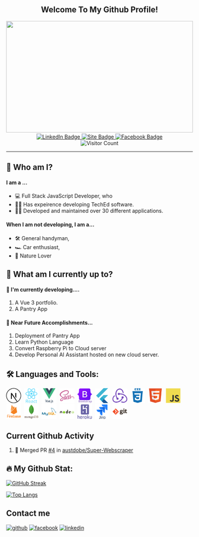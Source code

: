 <div align="center">
  <h2>Welcome To My Github Profile!
</div>
<div id="header" align="center">
  <img src="https://media.giphy.com/media/3oxHQM2nelb4qWtoje/giphy.gif" width=100% height=300 />
  <div id="badges">
    <a href="https://linkedin.com/in/austin-dober">
      <img src="https://img.shields.io/badge/LinkedIn-blue?style=for-the-badge&logo=linkedin&logoColor=white" alt="LinkedIn Badge"/>
    </a>
    <a href="https://austindober.com">
      <img src="https://img.shields.io/badge/Profile-green?style=for-the-badge&logo=data:favicon-16x16.png&logoColor=white" alt="Site Badge"/>
    </a>
    <a href="https://www.facebook.com/adoberweb">
      <img src="https://img.shields.io/badge/Facebook-blue?style=for-the-badge&logo=facebook&logoColor=white" alt="Facebook Badge"/>
    </a>
    
  </div>
  <img src="https://komarev.com/ghpvc/?username=austdobe&style=flat-square&color=blue" alt="Visitor Count"/>
</div>
  
  ---
    
## 🤔 Who am I?

#### I am a ... 

  -  💻 Full Stack JavaScript Developer, who
  -  🧑‍🏫 Has expeirence developing TechEd software.
  -  🧑‍💻 Developed and maintained over 30 different applications.

#### When I am not developing, I am a...

  -  🛠️ General handyman,
  -  🏎️ Car enthusiast,
  -  🌳 Nature Lover

## 🤔 What am I currently up to?

#### 🔨 I'm currently developing....

  1. A Vue 3 portfolio.
  2. A Pantry App

#### 🔮 Near Future Accomplishments...

  1. Deployment of Pantry App
  2. Learn Python Language
  3. Convert Raspberry Pi to Cloud server
  4. Develop Personal AI Assistant hosted on new cloud server.
  
  
## :hammer_and_wrench: Languages and Tools: 

<div>
  <img src="https://github.com/devicons/devicon/blob/master/icons/nextjs/nextjs-line.svg" title="Next" alt="Next" width="40" height="40"/>&nbsp;
  <img src="https://github.com/devicons/devicon/blob/master/icons/react/react-original-wordmark.svg" title="React" alt="React" width="40" height="40"/>&nbsp;
  <img src="https://github.com/devicons/devicon/blob/master/icons/vuejs/vuejs-original-wordmark.svg" title="Vue" alt="Vue" width="40" height="40"/>&nbsp;
  <img src="https://github.com/devicons/devicon/blob/master/icons/sass/sass-original.svg" title="Sass" alt="Sass" width="40" height="40"/>&nbsp;
  <img src="https://github.com/devicons/devicon/blob/master/icons/bootstrap/bootstrap-original-wordmark.svg" title="Bootstrap" alt="Bootstrap" width="40" height="40"/>&nbsp;
  <img src="https://github.com/devicons/devicon/blob/master/icons/flutter/flutter-original.svg" title="Flutter" alt="Flutter" width="40" height="40"/>&nbsp;
  <img src="https://github.com/devicons/devicon/blob/master/icons/redux/redux-original.svg" title="Redux" alt="Redux " width="40" height="40"/>&nbsp;
  <img src="https://github.com/devicons/devicon/blob/master/icons/css3/css3-plain-wordmark.svg"  title="CSS3" alt="CSS" width="40" height="40"/>&nbsp;
  <img src="https://github.com/devicons/devicon/blob/master/icons/html5/html5-original.svg" title="HTML5" alt="HTML" width="40" height="40"/>&nbsp;
  <img src="https://github.com/devicons/devicon/blob/master/icons/javascript/javascript-original.svg" title="JavaScript" alt="JavaScript" width="40" height="40"/>&nbsp;
  <img src="https://github.com/devicons/devicon/blob/master/icons/firebase/firebase-plain-wordmark.svg" title="Firebase" alt="Firebase" width="40" height="40"/>&nbsp;
  <img src="https://github.com/devicons/devicon/blob/master/icons/mongodb/mongodb-original-wordmark.svg" title="Mongo"  alt="Mongo" width="40" height="40"/>&nbsp;
  <img src="https://github.com/devicons/devicon/blob/master/icons/mysql/mysql-original-wordmark.svg" title="MySQL"  alt="MySQL" width="40" height="40"/>&nbsp;
  <img src="https://github.com/devicons/devicon/blob/master/icons/nodejs/nodejs-original-wordmark.svg" title="NodeJS" alt="NodeJS" width="40" height="40"/>&nbsp;
  <img src="https://github.com/devicons/devicon/blob/master/icons/heroku/heroku-plain-wordmark.svg" title="Heroku" alt="Heroku" width="40" height="40"/>&nbsp;
  <img src="https://github.com/devicons/devicon/blob/master/icons/jira/jira-original-wordmark.svg" title="Jira" alt="Jira" width="40" height="40"/>&nbsp;
  <img src="https://github.com/devicons/devicon/blob/master/icons/git/git-original-wordmark.svg" title="Git" **alt="Git" width="40" height="40"/>
</div>
  
## Current Github Activity

<!--START_SECTION:activity-->
1. 🎉 Merged PR [#4](https://github.com/austdobe/Super-Webscraper/pull/4) in [austdobe/Super-Webscraper](https://github.com/austdobe/Super-Webscraper)
<!--END_SECTION:activity-->


## :fire: My Github Stat:

[![GitHub Streak](http://github-readme-streak-stats.herokuapp.com?user=austdobe&theme=dark&hide_border=true&fire=DD2727)](https://git.io/streak-stats)
  
[![Top Langs](https://github-readme-stats.vercel.app/api/top-langs/?username=austdobe&layout=compact&theme=vision-friendly-dark)](https://github.com/anuraghazra/github-readme-stats)


## Contact me 
  
  [1]: http://www.github.com/austdobe
  [2]: https://www.linkedin.com/in/austin-dober
  [3]: https://www.facebook.com/adoberweb

  [![github](https://cloud.githubusercontent.com/assets/17016297/18839843/0e06a67a-83d2-11e6-993a-b35a182500e0.png)][1]
  [![facebook](https://cloud.githubusercontent.com/assets/17016297/18839836/0a06deb4-83d2-11e6-8078-1d0974af0f63.png)][3]
  [![linkedin](https://cloud.githubusercontent.com/assets/17016297/18839848/0fc7e74e-83d2-11e6-8c6a-277fc9d6e067.png)][2]

